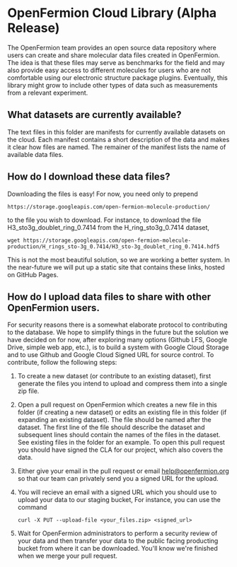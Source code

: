 # OpenFermion Cloud Library (Alpha Release)

The OpenFermion team provides an open source data repository where users can
create and share molecular data files created in OpenFermion. The idea is that
these files may serve as benchmarks for the field and may also provide easy
access to different molecules for users who are not comfortable using our
electronic structure package plugins. Eventually, this library might grow to
include other types of data such as measurements from a relevant experiment.


## What datasets are currently available?

The text files in this folder are manifests for currently available datasets on
the cloud. Each manifest contains a short description of the data and makes it
clear how files are named. The remainer of the manifest lists the name of
available data files.


## How do I download these data files?

Downloading the files is easy! For now, you need only to prepend

```
https://storage.googleapis.com/open-fermion-molecule-production/
```

to the file you wish to download. For instance, to download the file
H3_sto3g_doublet_ring_0.7414 from the H_ring_sto3g_0.7414 dataset,
```
wget https://storage.googleapis.com/open-fermion-molecule-production/H_rings_sto-3g_0.7414/H3_sto-3g_doublet_ring_0.7414.hdf5
```

This is not the most beautiful solution, so we are working a better system.
In the near-future we will put up a static site that contains these links,
hosted on GitHub Pages.


## How do I upload data files to share with other OpenFermion users.

For security reasons there is a somewhat elaborate protocol to contributing to
the database. We hope to simplify things in the future but the solution we have
decided on for now, after exploring many options (Github LFS, Google Drive,
simple web app, etc.), is to build a system with Google Cloud Storage and to use
Github and Google Cloud Signed URL for source control. To contribute, follow the
following steps:

1. To create a new dataset (or contribute to an existing dataset), first
   generate the files you intend to upload and compress them into a single
   zip file.

2. Open a pull request on OpenFermion which creates a new file in this folder
   (if creating a new dataset) or edits an existing file in this folder (if
   expanding an existing dataset). The file should be named after the dataset.
   The first line of the file should describe the dataset and subsequent lines
   should contain the names of the files in the dataset. See existing files in
   the folder for an example. To open this pull request you should have signed
   the CLA for our project, which also covers the data.

3. Either give your email in the pull request or email
   [help@openfermion.org](help@openfermion.org) so that our team can privately
   send you a signed URL for the upload.

4. You will recieve an email with a signed URL which you should use to upload
   your data to our staging bucket, For instance, you can use the command
   ```
   curl -X PUT --upload-file <your_files.zip> <signed_url>
   ```

5. Wait for OpenFermion administrators to perform a security review of your data
   and then transfer your data to the public facing producting bucket from where
   it can be downloaded. You'll know we're finished when we merge your pull
   request.
